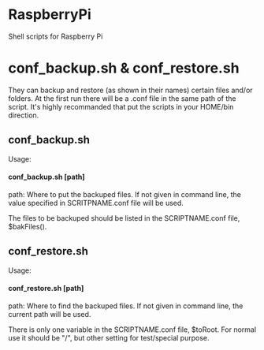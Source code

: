 # RaspberryPi
Shell scripts for Raspberry Pi
# conf_backup.sh & conf_restore.sh
They can backup and restore (as shown in their names) certain files and/or folders.
At the first run there will be a .conf file in the same path of the script.
It's highly recommanded that put the scripts in your HOME/bin direction.

## conf_backup.sh

Usage:
#### conf_backup.sh \[path\]
  path: Where to put the backuped files. If not given in command line,
        the value specified in SCRITPNAME.conf file will be used.

The files to be backuped should be listed in the SCRIPTNAME.conf file,
$bakFiles().

## conf_restore.sh

Usage:
#### conf_restore.sh \[path\]
  path: Where to find the backuped files. If not given in command line,
        the current path will be used.

There is only one variable in the SCRIPTNAME.conf file, $toRoot.
For normal use it should be "/", but other setting for test/special purpose.

